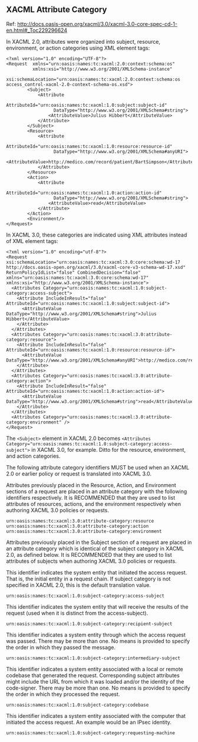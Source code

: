 ## XACML Attribute Category
Ref: <http://docs.oasis-open.org/xacml/3.0/xacml-3.0-core-spec-cd-1-en.html#_Toc229296624>

In XACML 2.0, attributes were organized into subject, resource, environment, or action categories using XML element tags:

```
<?xml version="1.0" encoding="UTF-8"?>
<Request  xmlns="urn:oasis:names:tc:xacml:2.0:context:schema:os"
          xmlns:xsi="http://www.w3.org/2001/XMLSchema-instance"
          xsi:schemaLocation="urn:oasis:names:tc:xacml:2.0:context:schema:os  access_control-xacml-2.0-context-schema-os.xsd">
        <Subject>
            <Attribute
                  AttributeId="urn:oasis:names:tc:xacml:1.0:subject:subject-id"
                  DataType="http://www.w3.org/2001/XMLSchema#string">
                <AttributeValue>Julius Hibbert</AttributeValue>
            </Attribute>
        </Subject>
        <Resource>
            <Attribute
                  AttributeId="urn:oasis:names:tc:xacml:1.0:resource:resource-id"
                  DataType="http://www.w3.org/2001/XMLSchema#anyURI">
                <AttributeValue>http://medico.com/record/patient/BartSimpson</AttributeValue>
            </Attribute>
        </Resource>
        <Action>
            <Attribute
                  AttributeId="urn:oasis:names:tc:xacml:1.0:action:action-id"
                  DataType="http://www.w3.org/2001/XMLSchema#string">
                <AttributeValue>read</AttributeValue>
            </Attribute>
        </Action>
        <Environment/>
</Request>
```

In XACML 3.0, these categories are indicated using XML attributes instead of XML element tags:

```
<?xml version="1.0" encoding="utf-8"?>
<Request xsi:schemaLocation="urn:oasis:names:tc:xacml:3.0:core:schema:wd-17 http://docs.oasis-open.org/xacml/3.0/xacml-core-v3-schema-wd-17.xsd" ReturnPolicyIdList="false" CombinedDecision="false" xmlns="urn:oasis:names:tc:xacml:3.0:core:schema:wd-17" xmlns:xsi="http://www.w3.org/2001/XMLSchema-instance">
  <Attributes Category="urn:oasis:names:tc:xacml:1.0:subject-category:access-subject">
    <Attribute IncludeInResult="false" AttributeId="urn:oasis:names:tc:xacml:1.0:subject:subject-id">
      <AttributeValue DataType="http://www.w3.org/2001/XMLSchema#string">Julius Hibbert</AttributeValue>
    </Attribute>
  </Attributes>
  <Attributes Category="urn:oasis:names:tc:xacml:3.0:attribute-category:resource">
    <Attribute IncludeInResult="false" AttributeId="urn:oasis:names:tc:xacml:1.0:resource:resource-id">
      <AttributeValue DataType="http://www.w3.org/2001/XMLSchema#anyURI">http://medico.com/record/patient/BartSimpson</AttributeValue>
    </Attribute>
  </Attributes>
  <Attributes Category="urn:oasis:names:tc:xacml:3.0:attribute-category:action">
    <Attribute IncludeInResult="false" AttributeId="urn:oasis:names:tc:xacml:1.0:action:action-id">
      <AttributeValue DataType="http://www.w3.org/2001/XMLSchema#string">read</AttributeValue>
    </Attribute>
  </Attributes>
  <Attributes Category="urn:oasis:names:tc:xacml:3.0:attribute-category:environment" />
</Request>
```

The `<Subject>` element in XACML 2.0 becomes `<Attributes Category="urn:oasis:names:tc:xacml:1.0:subject-category:access-subject">` in XACML 3.0, for example. Ditto for the resource, environment, and action categories.

The following attribute category identifiers MUST be used when an XACML 2.0 or earlier policy or request is translated into XACML 3.0.

Attributes previously placed in the Resource, Action, and Environment sections of a request are placed in an attribute category with the following identifiers respectively. It is RECOMMENDED that they are used to list attributes of resources, actions, and the environment respectively when authoring XACML 3.0 policies or requests.

```
urn:oasis:names:tc:xacml:3.0:attribute-category:resource
urn:oasis:names:tc:xacml:3.0:attribute-category:action
urn:oasis:names:tc:xacml:3.0:attribute-category:environment
```

Attributes previously placed in the Subject section of a request are placed in an attribute category which is identical of the subject category in XACML 2.0, as defined below. It is RECOMMENDED that they are used to list attributes of subjects when authoring XACML 3.0 policies or requests.

This identifier indicates the system entity that initiated the access request. That is, the initial entity in a request chain. If subject category is not specified in XACML 2.0, this is the default translation value.

```
urn:oasis:names:tc:xacml:1.0:subject-category:access-subject
```

This identifier indicates the system entity that will receive the results of the request (used when it is distinct from the access-subject).

```
urn:oasis:names:tc:xacml:1.0:subject-category:recipient-subject
```

This identifier indicates a system entity through which the access request was passed. There may be more than one. No means is provided to specify the order in which they passed the message.

```
urn:oasis:names:tc:xacml:1.0:subject-category:intermediary-subject
```

This identifier indicates a system entity associated with a local or remote codebase that generated the request. Corresponding subject attributes might include the URL from which it was loaded and/or the identity of the code-signer. There may be more than one. No means is provided to specify the order in which they processed the request.

```
urn:oasis:names:tc:xacml:1.0:subject-category:codebase
```

This identifier indicates a system entity associated with the computer that initiated the access request. An example would be an IPsec identity.

```
urn:oasis:names:tc:xacml:1.0:subject-category:requesting-machine
```
